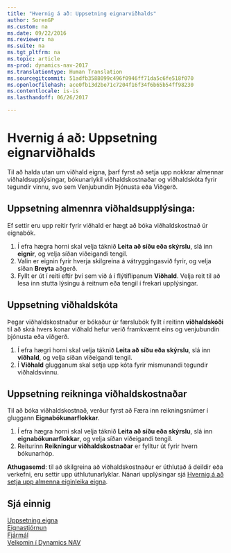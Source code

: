 ```yaml
---
title: "Hvernig á að: Uppsetning eignarviðhalds"
author: SorenGP
ms.custom: na
ms.date: 09/22/2016
ms.reviewer: na
ms.suite: na
ms.tgt_pltfrm: na
ms.topic: article
ms-prod: dynamics-nav-2017
ms.translationtype: Human Translation
ms.sourcegitcommit: 51adfb3588099c496f0946ff71da5c6fe518f070
ms.openlocfilehash: ace0fb13d2be71c7204f16f34f6b65b54ff98230
ms.contentlocale: is-is
ms.lasthandoff: 06/26/2017

---
```


# <a name="how-to-set-up-fixed-asset-maintenance"></a>Hvernig á að: Uppsetning eignarviðhalds
Til að halda utan um viðhald eigna, þarf fyrst að setja upp nokkrar almennar viðhaldsupplýsingar, bókunarlykil viðhaldskostnaðar og viðhaldskóta fyrir tegundir vinnu, svo sem Venjubundin Þjónusta eða Viðgerð.

## <a name="to-set-up-general-maintenance-information"></a>Uppsetning almennra viðhaldsupplýsinga:
Ef settir eru upp reitir fyrir viðhald er hægt að bóka viðhaldskostnað úr eignabók.
1. Í efra hægra horni skal velja táknið **Leita að síðu eða skýrslu**, slá inn **eignir**, og velja síðan viðeigandi tengil.
2. Valin er eignin fyrir hverja skilgreina á vátryggingasvið fyrir, og velja síðan **Breyta** aðgerð.
3. Fyllt er út í reiti eftir því sem við á í flýtiflipanum **Viðhald**. Velja reit til að lesa inn stutta lýsingu á reitnum eða tengil í frekari upplýsingar.

## <a name="to-set-up-maintenance-codes"></a>Uppsetning viðhaldskóta  
Þegar viðhaldskostnaður er bókaður úr færslubók fyllt í reitinn **viðhaldskóði** til að skrá hvers konar viðhald hefur verið framkvæmt eins og venjubundin þjónusta eða viðgerð.
1. Í efra hægri horni skal velja táknið **Leita að síðu eða skýrslu**, slá inn **viðhald**, og velja síðan viðeigandi tengil.
2. Í **Viðhald** glugganum skal setja upp kóta fyrir mismunandi tegundir viðhaldsvinnu.

## <a name="to-set-up-maintenance-expense-accounts"></a>Uppsetning reikninga viðhaldskostnaðar  
Til að bóka viðhaldskostnað, verður fyrst að Færa inn reikningsnúmer í gluggann **Eignabókunarflokkar**.
1. Í efra hægra horni skal velja táknið **Leita að síðu eða skýrslu**, slá inn **eignabókunarflokkar**, og velja síðan viðeigandi tengil.
2. Reiturinn **Reikningur viðhaldskostnaðar** er fylltur út fyrir hvern bókunarhóp.

**Athugasemd**: til að skilgreina að viðhaldskostnaður er úthlutað á deildir eða verkefni, eru settir upp úthlutunarlyklar. Nánari upplýsingar sjá [Hvernig á að setja upp almenna eiginleika eigna](fa-how-setup-general.md).

## <a name="see-also"></a>Sjá einnig
[Uppsetning eigna](fa-setup.md)  
[Eignastjórnun](fa-manage.md)  
[Fjármál](finance-setup.md)  
[Velkomin í Dynamics NAV](across-get-started.md)

